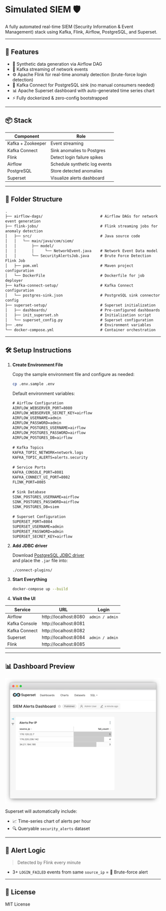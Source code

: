 # Simulated SIEM 🛡️
A fully automated real-time SIEM (Security Information & Event Management) stack using Kafka, Flink, Airflow, PostgreSQL, and Superset.

---

## 🚀 Features

- 🔁 Synthetic data generation via Airflow DAG
- 📡 Kafka streaming of network events
- ⚙️ Apache Flink for real-time anomaly detection (brute-force login detection)
- 🔗 Kafka Connect for PostgreSQL sink (no manual consumers needed)
- 📊 Apache Superset dashboard with auto-generated time series chart
- ⚡ Fully dockerized & zero-config bootstrapped

---

## 📦 Stack

| Component       | Role                         |
|----------------|------------------------------|
| Kafka + Zookeeper | Event streaming            |
| Kafka Connect  | Sink anomalies to Postgres   |
| Flink          | Detect login failure spikes  |
| Airflow        | Schedule synthetic log events|
| PostgreSQL     | Store detected anomalies     |
| Superset       | Visualize alerts dashboard   |

---

## 📂 Folder Structure

```
.
├── airflow-dags/                          # Airflow DAGs for network event generation
├── flink-jobs/                            # Flink streaming jobs for anomaly detection
│   ├── src/                               # Java source code
│   │   └── main/java/com/siem/
│   │       ├── model/
│   │       │     └── NetworkEvent.java    # Network Event Data model
│   │       └── SecurityAlertsJob.java     # Brute Force Detection Flink Job
│   ├── pom.xml                            # Maven project configuration
│   └── DockerFile                         # Dockerfile for job deployer
├── kafka-connect-setup/                   # Kafka Connect configuration
│   └── postgres-sink.json                 # PostgreSQL sink connector config
├── superset-setup/                        # Superset initialization
│   ├── dashboards/                        # Pre-configured dashboards
│   ├── init_superset.sh                   # Initialization script
│   └── superset_config.py                 # Superset configuration
├── .env                                   # Environment variables
└── docker-compose.yml                     # Container orchestration
```

---

## 🛠️ Setup Instructions

1. **Create Environment File**

   Copy the sample environment file and configure as needed:

   ```bash
   cp .env.sample .env
   ```

   Default environment variables:
   ```properties
   # Airflow Configuration
   AIRFLOW_WEBSERVER_PORT=8080
   AIRFLOW_WEBSERVER_SECRET_KEY=airflow
   AIRFLOW_USERNAME=admin
   AIRFLOW_PASSWORD=admin
   AIRFLOW_POSTGRES_USERNAME=airflow
   AIRFLOW_POSTGRES_PASSWORD=airflow
   AIRFLOW_POSTGRES_DB=airflow

   # Kafka Topics
   KAFKA_TOPIC_NETWORK=network.logs
   KAFKA_TOPIC_ALERTS=alerts.security

   # Service Ports
   KAFKA_CONSOLE_PORT=8081
   KAFKA_CONNECT_UI_PORT=8082
   FLINK_PORT=8085

   # Sink Database
   SINK_POSTGRES_USERNAME=airflow
   SINK_POSTGRES_PASSWORD=airflow
   SINK_POSTGRES_DB=siem

   # Superset Configuration
   SUPERSET_PORT=8084
   SUPERSET_USERNAME=admin
   SUPERSET_PASSWORD=admin
   SUPERSET_SECRET_KEY=airflow
   ```

2. **Add JDBC driver**

   Download [PostgreSQL JDBC driver](https://jdbc.postgresql.org)  
   and place the `.jar` file into:

   ```bash
   ./connect-plugins/
   ```

3. **Start Everything**

   ```bash
   docker-compose up --build
   ```

4. **Visit the UI**

| Service       | URL                     | Login              |
|---------------|-------------------------|--------------------|
| Airflow       | http://localhost:8080   | `admin / admin`    |
| Kafka Console | http://localhost:8081   |                    |
| Kafka Connect | http://localhost:8082   |                    |
| Superset      | http://localhost:8084   | `admin / admin`    |
| Flink         | http://localhost:8085   |                    |

---

## 📊 Dashboard Preview

![SIEM Alerts Dashboard](./docs/dashboard.png)

Superset will automatically include:
- 📈 Time-series chart of alerts per hour
- 🔍 Queryable `security_alerts` dataset

---

## 🧪 Alert Logic

> Detected by Flink every minute

- 3+ `LOGIN_FAILED` events from same `source_ip` = 🚨 Brute-force alert

---

## 📜 License

MIT License
